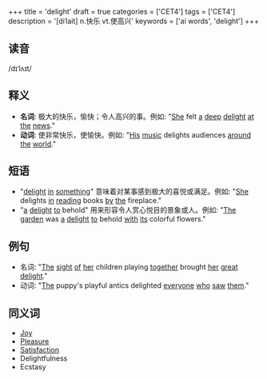 +++
title = 'delight'
draft = true
categories = ['CET4']
tags = ['CET4']
description = '[diˈlait] n.快乐 vt.使高兴'
keywords = ['ai words', 'delight']
+++

## 读音
/dɪˈlʌɪt/

## 释义
- **名词**: 极大的快乐，愉快；令人高兴的事。例如: "[She](/post/she/) felt [a](/post/a/) [deep](/post/deep/) [delight](/post/delight/) [at](/post/at/) [the](/post/the/) [news](/post/news/)."
- **动词**: 使非常快乐，使愉快。例如: "[His](/post/his/) [music](/post/music/) delights audiences [around](/post/around/) [the](/post/the/) [world](/post/world/)."

## 短语
- "[delight](/post/delight/) [in](/post/in/) [something](/post/something/)" 意味着对某事感到极大的喜悦或满足。例如: "[She](/post/she/) delights [in](/post/in/) [reading](/post/reading/) books [by](/post/by/) [the](/post/the/) fireplace."
- "[a](/post/a/) [delight](/post/delight/) [to](/post/to/) behold" 用来形容令人赏心悦目的景象或人。例如: "[The](/post/the/) [garden](/post/garden/) was [a](/post/a/) [delight](/post/delight/) [to](/post/to/) behold [with](/post/with/) [its](/post/its/) colorful flowers."

## 例句
- 名词: "[The](/post/the/) [sight](/post/sight/) [of](/post/of/) [her](/post/her/) children playing [together](/post/together/) brought [her](/post/her/) [great](/post/great/) [delight](/post/delight/)."
- 动词: "[The](/post/the/) puppy's playful antics delighted [everyone](/post/everyone/) [who](/post/who/) [saw](/post/saw/) [them](/post/them/)."

## 同义词
- [Joy](/post/joy/)
- [Pleasure](/post/pleasure/)
- [Satisfaction](/post/satisfaction/)
- Delightfulness
- Ecstasy

